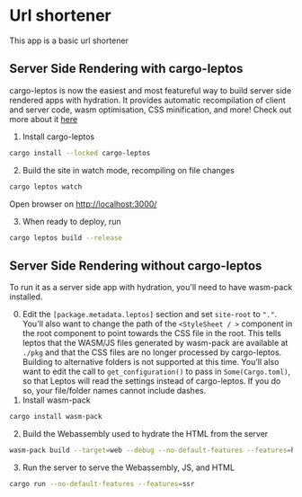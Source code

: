 # Url shortener

This app is a basic url shortener

## Server Side Rendering with cargo-leptos

cargo-leptos is now the easiest and most featureful way to build server side rendered apps with hydration. It provides automatic recompilation of client and server code, wasm optimisation, CSS minification, and more! Check out more about it [here](https://github.com/akesson/cargo-leptos)

1. Install cargo-leptos

```bash
cargo install --locked cargo-leptos
```

2. Build the site in watch mode, recompiling on file changes

```bash
cargo leptos watch
```

Open browser on [http://localhost:3000/](http://localhost:3000/)

3. When ready to deploy, run

```bash
cargo leptos build --release
```

## Server Side Rendering without cargo-leptos

To run it as a server side app with hydration, you'll need to have wasm-pack installed.

0. Edit the `[package.metadata.leptos]` section and set `site-root` to `"."`. You'll also want to change the path of the `<StyleSheet / >` component in the root component to point towards the CSS file in the root. This tells leptos that the WASM/JS files generated by wasm-pack are available at `./pkg` and that the CSS files are no longer processed by cargo-leptos. Building to alternative folders is not supported at this time. You'll also want to edit the call to `get_configuration()` to pass in `Some(Cargo.toml)`, so that Leptos will read the settings instead of cargo-leptos. If you do so, your file/folder names cannot include dashes.
1. Install wasm-pack

```bash
cargo install wasm-pack
```

2. Build the Webassembly used to hydrate the HTML from the server

```bash
wasm-pack build --target=web --debug --no-default-features --features=hydrate
```

3. Run the server to serve the Webassembly, JS, and HTML

```bash
cargo run --no-default-features --features=ssr
```
